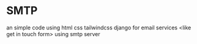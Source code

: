 # SMTP
an simple code using html css tailwindcss django for email services &lt;like get in touch form> using smtp server
